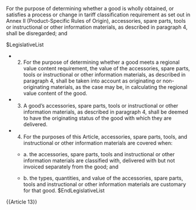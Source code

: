 For the purpose of determining whether a good is wholly obtained, or satisfies a process or change in tariff classification requirement as set out in Annex II (Product-Specific Rules of Origin), accessories, spare parts, tools or instructional or other information materials, as described in paragraph 4, shall be disregarded; and

$LegislativeList
* 2. For the purpose of determining whether a good meets a regional value content requirement, the value of the accessories, spare parts, tools or instructional or other information materials, as described in paragraph 4, shall be taken into account as originating or non-originating materials, as the case may be, in calculating the regional value content of the good.

* 3. A good’s accessories, spare parts, tools or instructional or other information materials, as described in paragraph 4, shall be deemed to have the originating status of the good with which they are delivered.

* 4. For the purposes of this Article, accessories, spare parts, tools, and instructional or other information materials are covered when:

  * a. the accessories, spare parts, tools and instructional or other information materials are classified with, delivered with but not invoiced separately from the good; and

  * b. the types, quantities, and value of the accessories, spare parts, tools and instructional or other information materials are customary for that good.
$EndLegislativeList

{{Article 13}}